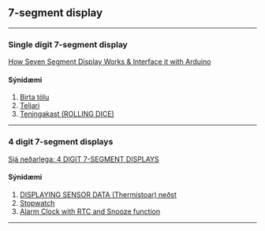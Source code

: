 ## 7-segment display

---

### Single digit 7-segment display

[How Seven Segment Display Works & Interface it with Arduino](https://lastminuteengineers.com/seven-segment-arduino-tutorial/)

#### Sýnidæmi

1. [Birta tölu](https://github.com/VESM2VT/Efni/blob/main/Kodi/7segment_BirtaTolu.ino) 
1. [Teljari](https://lastminuteengineers.com/seven-segment-arduino-tutorial/#arduino-code)
1. [Teningakast (ROLLING DICE)](https://lastminuteengineers.com/seven-segment-arduino-tutorial/#arduino-project-rolling-dice)

---

### 4 digit 7-segment displays
[Sjá neðarlega: 4 DIGIT 7-SEGMENT DISPLAYS](https://www.circuitbasics.com/arduino-7-segment-display-tutorial)

#### Sýnidæmi

1. [DISPLAYING SENSOR DATA (Thermistoar) neðst](https://www.circuitbasics.com/arduino-7-segment-display-tutorial) 
1. [Stopwatch](https://wokwi.com/playground/seven-segment-clock)
1. [Alarm Clock with RTC and Snooze function](https://wokwi.com/playground/alarm-clock)

---

<!--
- [Two 7 LED Segments + DHT11 Temperature & Humidity Sensor](https://www.instructables.com/Arduino-Two-7-LED-Segments-DHT11-temperature-humid/)
- [Temperature Displayed on 4 Digit 7 segment (common anode) með shift register](https://randomnerdtutorials.com/arduino-temperature-displayed-on-4-digit-7-segment/)
- [7-segment Display útskýrt](https://www.electronics-tutorials.ws/blog/7-segment-display-tutorial.html)
-->
